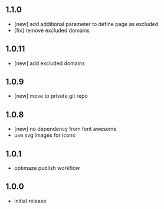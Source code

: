 ## 1.1.0
- [new] add additional parameter to define page as excluded
- [fix] remove excluded domains
## 1.0.11
- [new] add excluded domains
## 1.0.9
- [new] move to private git repo 
## 1.0.8
- [new] no dependency from font awesome
- use svg images for icons
## 1.0.1
- optimaze publish workflow
## 1.0.0
- initial release 